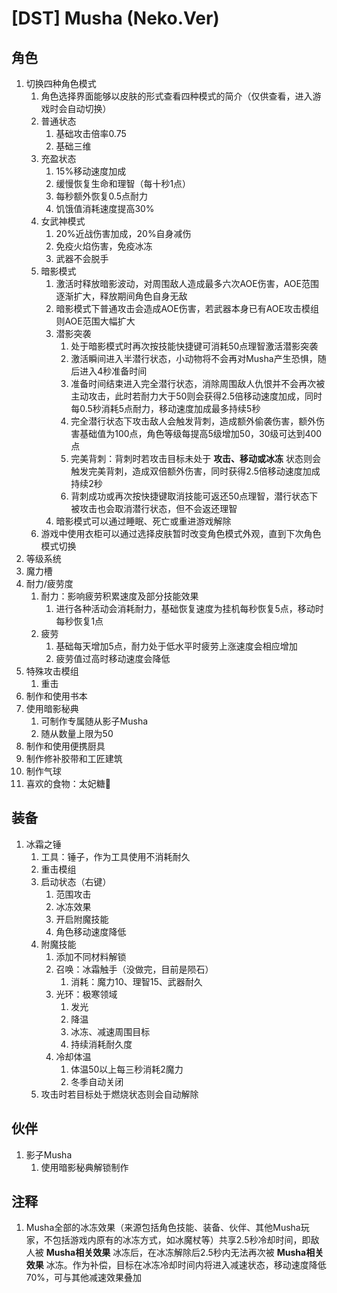 
# [DST] Musha (Neko.Ver)

## 角色

1. 切换四种角色模式
   1. 角色选择界面能够以皮肤的形式查看四种模式的简介（仅供查看，进入游戏时会自动切换）
   2. 普通状态
      1. 基础攻击倍率0.75
      2. 基础三维
   3. 充盈状态
      1. 15%移动速度加成
      2. 缓慢恢复生命和理智（每十秒1点）
      3. 每秒额外恢复0.5点耐力
      4. 饥饿值消耗速度提高30%
   4. 女武神模式
      1. 20%近战伤害加成，20%自身减伤
      2. 免疫火焰伤害，免疫冰冻
      3. 武器不会脱手
   5. 暗影模式
      1. 激活时释放暗影波动，对周围敌人造成最多六次AOE伤害，AOE范围逐渐扩大，释放期间角色自身无敌
      2. 暗影模式下普通攻击会造成AOE伤害，若武器本身已有AOE攻击模组则AOE范围大幅扩大
      3. 潜影突袭
         1. 处于暗影模式时再次按技能快捷键可消耗50点理智激活潜影突袭
         2. 激活瞬间进入半潜行状态，小动物将不会再对Musha产生恐惧，随后进入4秒准备时间
         3. 准备时间结束进入完全潜行状态，消除周围敌人仇恨并不会再次被主动攻击，此时若耐力大于50则会获得2.5倍移动速度加成，同时每0.5秒消耗5点耐力，移动速度加成最多持续5秒
         4. 完全潜行状态下攻击敌人会触发背刺，造成额外偷袭伤害，额外伤害基础值为100点，角色等级每提高5级增加50，30级可达到400点
         5. 完美背刺：背刺时若攻击目标未处于 **攻击、移动或冰冻** 状态则会触发完美背刺，造成双倍额外伤害，同时获得2.5倍移动速度加成持续2秒
         6. 背刺成功或再次按快捷键取消技能可返还50点理智，潜行状态下被攻击也会取消潜行状态，但不会返还理智
      4. 暗影模式可以通过睡眠、死亡或重进游戏解除
   6. 游戏中使用衣柜可以通过选择皮肤暂时改变角色模式外观，直到下次角色模式切换
2. 等级系统
3. 魔力槽
4. 耐力/疲劳度
   1. 耐力：影响疲劳积累速度及部分技能效果
      1. 进行各种活动会消耗耐力，基础恢复速度为挂机每秒恢复5点，移动时每秒恢复1点
   2. 疲劳
      1. 基础每天增加5点，耐力处于低水平时疲劳上涨速度会相应增加
      2. 疲劳值过高时移动速度会降低
5. 特殊攻击模组
   1. 重击
6. 制作和使用书本
7. 使用暗影秘典
   1. 可制作专属随从影子Musha
   2. 随从数量上限为50
8. 制作和使用便携厨具
9. 制作修补胶带和工匠建筑
10. 制作气球
11. 喜欢的食物：太妃糖🍬

## 装备

1. 冰霜之锤
   1. 工具：锤子，作为工具使用不消耗耐久
   2. 重击模组
   3. 启动状态（右键）
      1. 范围攻击
      2. 冰冻效果
      3. 开启附魔技能
      4. 角色移动速度降低
   4. 附魔技能
      1. 添加不同材料解锁
      2. 召唤：冰霜触手（没做完，目前是陨石）
         1. 消耗：魔力10、理智15、武器耐久
      3. 光环：极寒领域
         1. 发光
         2. 降温
         3. 冰冻、减速周围目标
         4. 持续消耗耐久度
      4. 冷却体温
         1. 体温50以上每三秒消耗2魔力
         2. 冬季自动关闭
   5. 攻击时若目标处于燃烧状态则会自动解除

## 伙伴

1. 影子Musha
   1. 使用暗影秘典解锁制作

## 注释

1. Musha全部的冰冻效果（来源包括角色技能、装备、伙伴、其他Musha玩家，不包括游戏内原有的冰冻方式，如冰魔杖等）共享2.5秒冷却时间，即敌人被 **Musha相关效果** 冰冻后，在冰冻解除后2.5秒内无法再次被 **Musha相关效果** 冰冻。作为补偿，目标在冰冻冷却时间内将进入减速状态，移动速度降低70%，可与其他减速效果叠加
